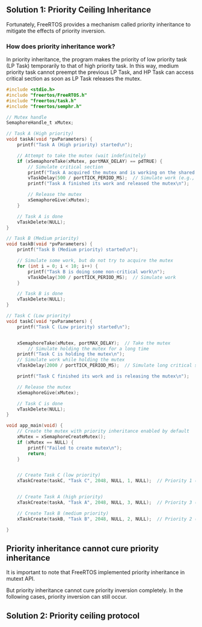## Solution 1: Priority Ceiling Inheritance

Fortunately, FreeRTOS provides a mechanism called priority inheritance to mitigate the effects of priority inversion.

### How does priority inheritance work?

In priority inheritance, the program makes the priority of low priority task (LP Task) temporarily to that of high priority task. In this way, medium priority task cannot preempt the previous LP Task, and HP Task can access critical section as soon as LP Task releases the mutex.

```c
#include <stdio.h>
#include "freertos/FreeRTOS.h"
#include "freertos/task.h"
#include "freertos/semphr.h"

// Mutex handle
SemaphoreHandle_t xMutex;

// Task A (High priority)
void taskA(void *pvParameters) {
    printf("Task A (High priority) started\n");

    // Attempt to take the mutex (wait indefinitely)
    if (xSemaphoreTake(xMutex, portMAX_DELAY) == pdTRUE) {
        // Simulate critical section
        printf("Task A acquired the mutex and is working on the shared resource\n");
        vTaskDelay(500 / portTICK_PERIOD_MS);  // Simulate work (e.g., processing)
        printf("Task A finished its work and released the mutex\n");

        // Release the mutex
        xSemaphoreGive(xMutex);
    }

    // Task A is done
    vTaskDelete(NULL);
}

// Task B (Medium priority)
void taskB(void *pvParameters) {
    printf("Task B (Medium priority) started\n");

    // Simulate some work, but do not try to acquire the mutex
    for (int i = 0; i < 10; i++) {
        printf("Task B is doing some non-critical work\n");
        vTaskDelay(300 / portTICK_PERIOD_MS);  // Simulate work
    }

    // Task B is done
    vTaskDelete(NULL);
}

// Task C (Low priority)
void taskC(void *pvParameters) {
    printf("Task C (Low priority) started\n");


    xSemaphoreTake(xMutex, portMAX_DELAY);  // Take the mutex
        // Simulate holding the mutex for a long time
    printf("Task C is holding the mutex\n");
    // Simulate work while holding the mutex
    vTaskDelay(2000 / portTICK_PERIOD_MS);  // Simulate long critical section (holding mutex)

    printf("Task C finished its work and is releasing the mutex\n");

    // Release the mutex
    xSemaphoreGive(xMutex);

    // Task C is done
    vTaskDelete(NULL);
}

void app_main(void) {
    // Create the mutex with priority inheritance enabled by default
    xMutex = xSemaphoreCreateMutex();
    if (xMutex == NULL) {
        printf("Failed to create mutex\n");
        return;
    }


    // Create Task C (low priority)
    xTaskCreate(taskC, "Task C", 2048, NULL, 1, NULL);  // Priority 1 (Low priority)


    // Create Task A (high priority)
    xTaskCreate(taskA, "Task A", 2048, NULL, 3, NULL);  // Priority 3 (High priority)

    // Create Task B (medium priority)
    xTaskCreate(taskB, "Task B", 2048, NULL, 2, NULL);  // Priority 2 (Medium priority)

}

```

## Priority inheritance cannot cure priority inheritance

It is important to note that FreeRTOS implemented priority inheritance in mutext API.

But priority inheritance cannot cure priority inversion completely. In the following cases, priority inversion can still occur.

## Solution 2: Priority ceiling protocol
